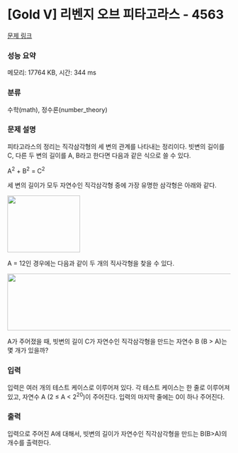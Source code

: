 # [Gold V] 리벤지 오브 피타고라스 - 4563 

[문제 링크](https://www.acmicpc.net/problem/4563) 

### 성능 요약

메모리: 17764 KB, 시간: 344 ms

### 분류

수학(math), 정수론(number_theory)

### 문제 설명

<p>피타고라스의 정리는 직각삼각형의 세 변의 관계를 나타내는 정리이다. 빗변의 길이를 C, 다른 두 변의 길이를 A, B라고 한다면 다음과 같은 식으로 쓸 수 있다.</p>



<p>A<sup>2</sup> + B<sup>2</sup> = C<sup>2</sup></p>



<p>세 변의 길이가 모두 자연수인 직각삼각형 중에 가장 유명한 삼각형은 아래와 같다.</p>



<p><img alt="" src="https://www.acmicpc.net/upload/images/pyta1.png" style="height:128px; width:164px"></p>



<p>A = 12인 경우에는 다음과 같이 두 개의 직사각형을 찾을 수 있다.</p>



<p><img alt="" src="https://www.acmicpc.net/upload/images/pyta2.png" style="height:128px; width:573px"></p>



<p>A가 주어졌을 때, 빗변의 길이 C가 자연수인 직각삼각형을 만드는 자연수 B (B > A)는 몇 개가 있을까?</p>

### 입력 

 <p>입력은 여러 개의 테스트 케이스로 이루어져 있다. 각 테스트 케이스는 한 줄로 이루어져 있고, 자연수 A (2 ≤ A < 2<sup>20</sup>)이 주어진다. 입력의 마지막 줄에는 0이 하나 주어진다.</p>

### 출력 

 <p>입력으로 주어진 A에 대해서, 빗변의 길이가 자연수인 직각삼각형을 만드는 B(B>A)의 개수를 출력한다.</p>

